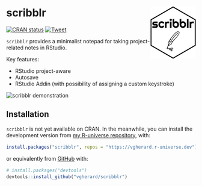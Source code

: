 
<!-- README.md is generated from README.Rmd. Please edit that file -->

# scribblr <img src='man/figures/logo.png' align="right" height="139" />

<!-- badges: start -->

[![CRAN
status](https://www.r-pkg.org/badges/version/scribblr)](https://CRAN.R-project.org/package=scribblr)
[![Tweet](https://img.shields.io/twitter/url/http/shields.io.svg?style=social)](https://twitter.com/intent/tweet?text=%7Bscribblr%7D:%20A%20Minimalist%20Notepad%20Inside%20RStudio&url=https://github.com/vgherard/scribblr&via=ValerioGherardi&hashtags=rstats,rstudio,productivity)
<!-- badges: end -->

`scribblr` provides a minimalist notepad for taking project-related
notes in RStudio.

Key features:

-   RStudio project-aware
-   Autosave
-   RStudio Addin (with possibility of assigning a custom keystroke)

![scribblr
demonstration](https://raw.githubusercontent.com/vgherard/scribblr/master/img/scribblr.gif)

## Installation

`scribblr` is not yet available on CRAN. In the meanwhile, you can
install the development version from [my R-universe
repository](https://vgherard.r-universe.dev/), with:

``` r
install.packages("scribblr", repos = "https://vgherard.r-universe.dev")
```

or equivalently from [GitHub](https://github.com/vgherard/scribblr)
with:

``` r
# install.packages("devtools")
devtools::install_github("vgherard/scribblr")
```
